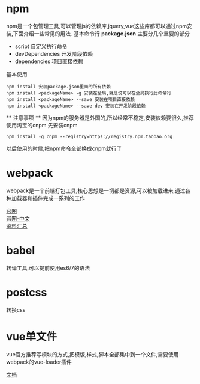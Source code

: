 # npm
npm是一个包管理工具,可以管理js的依赖库,jquery,vue这些库都可以通过npm安装,下面介绍一些常见的用法.
基本命令行
**package.json**
主要分几个重要的部分
 - script 自定义执行命令
 - devDependencies 开发阶段依赖
 - dependencies 项目直接依赖

基本使用
```shell
npm install 安装package.json里面的所有依赖
npm install <packageName> -g 安装在全局,就是说可以在全局执行此命令行
npm install <packageName> --save 安装在项目直接依赖
npm install <packageName> --save-dev 安装在开发阶段依赖
```
** 注意事项 ** 因为npm的服务器是外国的,所以经常不稳定,安装依赖要很久,推荐使用淘宝的cnpm
先安装cnpm
```shell
npm install -g cnpm --registry=https://registry.npm.taobao.org
```
以后使用的时候,把npm命令全部换成cnpm就行了

# webpack
webpack是一个前端打包工具,核心思想是一切都是资源,可以被加载进来,通过各种加载器和插件完成一系列的工作

[官网](http://webpack.github.io/)   
[官网-中文](https://webpack.vuefe.cn/index/)  
[资料汇总](https://gold.xitu.io/entry/580f63a20ce4630031964ec8)

# babel
转译工具,可以提前使用es6/7的语法
# postcss
转换css
# vue单文件
vue官方推荐写模块的方式,把模版,样式,脚本全部集中到一个文件,需要使用webpack的vue-loader插件

[文档](https://gold.xitu.io/entry/580f63a20ce4630031964ec8) 

